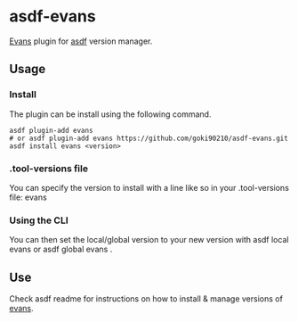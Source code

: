 # asdf-evans 

[Evans](https://github.com/ktr0731/evans) plugin for [asdf](https://github.com/asdf-vm/asdf) version manager.

## Usage
### Install
The plugin can be install using the following command.

```
asdf plugin-add evans
# or asdf plugin-add evans https://github.com/goki90210/asdf-evans.git
asdf install evans <version>
```

### .tool-versions file
You can specify the version to install with a line like so in your .tool-versions file: evans

### Using the CLI
You can then set the local/global version to your new version with asdf local evans <version> or asdf global evans <version>.

## Use
Check asdf readme for instructions on how to install & manage versions of [evans](https://github.com/ktr0731/evans).
